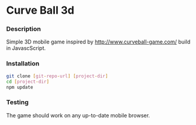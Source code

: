 # Curve Ball 3d

### Description
Simple 3D mobile game inspired by http://www.curveball-game.com/ build in JavascScript.

### Installation
```sh
git clone [git-repo-url] [project-dir]
cd [project-dir]
npm update
```

### Testing
The game should work on any up-to-date mobile browser.
